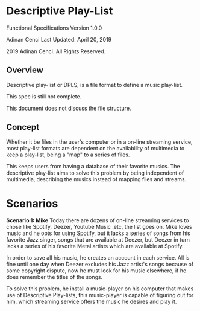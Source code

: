# Descriptive Play-List
Functional Specifications
Version 1.0.0

Adinan Cenci
Last Updated: April 20, 2019

2019 Adinan Cenci. All Rights Reserved. 

## Overview

Descriptive play-list or DPLS, is a file format to define a music play-list.

This spec is still not complete.

This document does not discuss the file structure.

## Concept

Whether it be files in the user's computer or in a on-line streaming service, most play-list formats are dependent on the availability of multimedia to keep a play-list, being a "map" to a series of files.

This keeps users from having a database of their favorite musics. The descriptive play-list aims to solve this problem by being independent of multimedia, describing the musics instead of mapping files and streams.

# Scenarios

**Scenario 1: Mike**
Today there are dozens of on-line streaming services to chose like Spotify, Deezer, Youtube Music .etc, the list goes on. Mike loves music and he opts for using Spotify, but it lacks a series of songs from his favorite Jazz singer, songs that are available at Deezer, but Deezer in turn lacks a series of his favorite Metal artists which are available at Spotify.

In order to save all his music, he creates an account in each service. All is fine until one day when Deezer excludes his Jazz artist's songs because of some copyright dispute, now he must look for his music elsewhere, if he does remember the titles of the songs.

To solve this problem, he install a music-player on his computer that makes use of Descriptive Play-lists, this music-player is capable of figuring out for him, which streaming service offers the music he desires and play it.